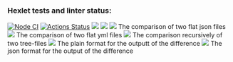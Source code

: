 ### Hexlet tests and linter status:
[![Node CI](https://github.com/Vlad-Code/frontend-project-lvl2/actions/workflows/nodejs.yml/badge.svg)](https://github.com/Vlad-Code/frontend-project-lvl2/actions/workflows/nodejs.yml)
[![Actions Status](https://github.com/Vlad-Code/frontend-project-lvl2/workflows/hexlet-check/badge.svg)](https://github.com/Vlad-Code/frontend-project-lvl2/actions)
<a href="https://codeclimate.com/github/Vlad-Code/frontend-project-lvl2/maintainability"><img src="https://api.codeclimate.com/v1/badges/a010fc98f0b8b4f282d9/maintainability" /></a>
<a href="https://codeclimate.com/github/Vlad-Code/frontend-project-lvl2/test_coverage"><img src="https://api.codeclimate.com/v1/badges/a010fc98f0b8b4f282d9/test_coverage" /></a>
<a href="https://asciinema.org/a/511753" target="_blank"><img src="https://asciinema.org/a/511753.svg" /></a>
The comparison of two flat json files
<a href="https://asciinema.org/a/512152" target="_blank"><img src="https://asciinema.org/a/512152.svg" /></a>
The comparison of two flat yml files
<a href="https://asciinema.org/a/512995" target="_blank"><img src="https://asciinema.org/a/512995.svg" /></a>
The comparison recursively of two tree-files
<a href="https://asciinema.org/a/513328" target="_blank"><img src="https://asciinema.org/a/513328.svg" /></a>
The plain format for the outputt of the difference
<a href="https://asciinema.org/a/513344" target="_blank"><img src="https://asciinema.org/a/513344.svg" /></a>
The json format for the output of the difference